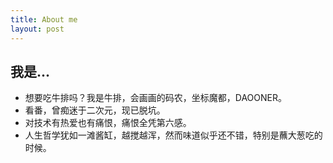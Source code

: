 ```yaml
---
title: About me
layout: post
---
```


## 我是...

- 想要吃牛排吗？我是牛排，会画画的码农，坐标魔都，DAOONER。
- 看番，曾痴迷于二次元，现已脱坑。
- 对技术有热爱也有痛恨，痛恨全凭第六感。
- 人生哲学犹如一滩酱缸，越搅越浑，然而味道似乎还不错，特别是蘸大葱吃的时候。

